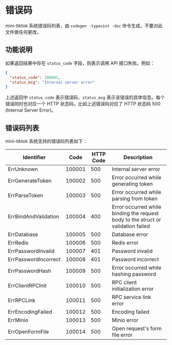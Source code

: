 # 错误码

mini-tiktok 系统错误码列表，由 `codegen -type=int -doc` 命令生成，不要对此文件做任何更改。

## 功能说明

如果返回结果中存在 `status_code` 字段，则表示调用 API 接口失败。例如：

```json
{
  "status_code": 100001,
  "status_msg": "Internal server error"
}
```

上述返回中 `status_code` 表示错误码，`status_msg` 表示该错误的具体信息。每个错误同时也对应一个 HTTP 状态码，比如上述错误码对应了 HTTP 状态码 500 (Internal Server Error)。

## 错误码列表

mini-tiktok 系统支持的错误码列表如下：

| Identifier | Code | HTTP Code | Description |
| ---------- | ---- | --------- | ----------- |
| ErrUnknown | 100001 | 500 | Internal server error |
| ErrGenerateToken | 100002 | 500 | Error occurred while generating token |
| ErrParseToken | 100003 | 500 | Error occurred while parsing from token |
| ErrBindAndValidation | 100004 | 400 | Error occurred while binding the request body to the struct or validation failed |
| ErrDatabase | 100005 | 500 | Database error |
| ErrRedis | 100006 | 500 | Redis error |
| ErrPasswordInvalid | 100007 | 401 | Password invalid |
| ErrPasswordIncorrect | 100008 | 401 | Password incorrect |
| ErrPasswordHash | 100009 | 500 | Error occurred while hashing password |
| ErrClientRPCInit | 100010 | 500 | RPC client initialization error |
| ErrRPCLink | 100011 | 500 | RPC service link error |
| ErrEncodingFailed | 100012 | 500 | Encoding failed |
| ErrMinio | 100013 | 500 | Minio error |
| ErrOpenFormFile | 100014 | 500 | Open request's form file error |

